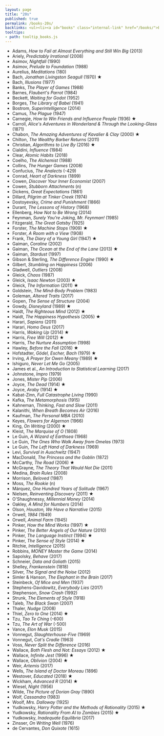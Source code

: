 ```yaml
---
layout: page
title: "20s"
published: true
permalink: /books-20s/
backlinks: <ul><li><a id="books" class="internal-link" href="/books/">Books</a></li></ul>
tooltips: 
- path: tooltip_books.js
---
```


* Adams, *How to Fail at Almost Everything and Still Win Big* (2013)
* Ariely, *Predictably Irrational* (2008)
* Asimov, *Nightfall* (1990)
* Asimov, *Prelude to Foundation* (1988)
* Aurelius, *Meditations* (180)
* Bach, *Jonathan Livingston Seagull* (1970) ★
* Bach, *Illusions* (1977)
* Banks, *The Player of Games* (1988)
* Barnes, *Flaubert's Parrot* (1984)
* Beckett, *Waiting for Godot* (1952)
* Borges, *The Library of Babel* (1941)
* Bostrom, *Superintelligence* (2014)
* Camus, *The Plague* (1947)
* Carnegie, *How to Win Friends and Influence People* (1936) ★
* Carroll, *Alice's Adventures in Wonderland & Through the Looking-Glass* (1871)
* Chabon, *The Amazing Adventures of Kavalier & Clay* (2000) ★
* Chilton, *The Wealthy Barber Returns* (2011)
* Christian, *Algorithms to Live By* (2016) ★
* Cialdini, *Influence* (1984)
* Clear, *Atomic Habits* (2018)
* Coelho, *The Alchemist* (1988)
* Collins, *The Hunger Games* (2008)
* Confucius, *The Analects* (-429)
* Conrad, *Heart of Darkness* (1899)
* Cowen, *Discover Your Inner Economist* (2007)
* Cowen, *Stubborn Attachments* (n)
* Dickens, *Great Expectations* (1861)
* Dillard, *Pilgrim at Tinker Creek* (1974)
* Dostoyevsky, *Crime and Punishment* (1866)
* Durant, *The Lessons of History* (1968)
* Ellenberg, *How Not to Be Wrong* (2014)
* Feynman, *Surely You're Joking, Mr. Feynman!* (1985)
* Fitzgerald, *The Great Gatsby* (1925)
* Forster, *The Machine Stops* (1909) ★
* Forster, *A Room with a View* (1908)
* Frank, *The Diary of a Young Girl* (1947) ★
* Gaiman, *Coraline* (2002)
* Gaiman, *The Ocean at the End of the Lane* (2013) ★
* Gaiman, *Stardust* (1997)
* Gibson & Sterling, *The Difference Engine* (1990) ★
* Gilbert, *Stumbling on Happiness* (2006)
* Gladwell, *Outliers* (2008)
* Gleick, *Chaos* (1987)
* Gleick, *Isaac Newton* (2003) ★
* Gleick, *The Information* (2011) ★
* Goldstein, *The Mind-Body Problem* (1983)
* Goleman, *Altered Traits* (2017)
* Gopen, *The Sense of Structure* (2004)
* Gowdy, *Disneyland* (1989) ★
* Haidt, *The Righteous Mind* (2012) ★
* Haidt, *The Happiness Hypothesis* (2005) ★
* Harari, *Sapiens* (2011)
* Harari, *Homo Deus* (2017)
* Harris, *Waking Up* (2014) ★
* Harris, *Free Will* (2012) ★
* Harris, *The Nurture Assumption* (1998)
* Hawley, *Before the Fall* (2016) ★
* Hofstadter, *Gödel, Escher, Bach* (1979) ★
* Irving, *A Prayer for Owen Meany* (1989) ★
* Ishiguro, *Never Let Me Go* (2005)
* James et al., *An Introduction to Statistical Learning* (2017)
* Johnstone, *Impro* (1979)
* Jones, *Mister Pip* (2006)
* Joyce, *The Dead* (1914) ★
* Joyce, *Araby* (1914) ★
* Kabat-Zinn, *Full Catastrophe Living* (1990)
* Kafka, *The Metamorphosis* (1915)
* Kahneman, *Thinking, Fast and Slow* (2011)
* Kalanithi, *When Breath Becomes Air* (2016)
* Kaufman, *The Personal MBA* (2010)
* Keyes, *Flowers for Algernon* (1966)
* King, *On Writing* (2000) ★
* Kleist, *The Marquise of O* (1808)
* Le Guin, *A Wizard of Earthsea* (1968)
* Le Guin, *The Ones Who Walk Away from Omelas* (1973)
* Le Guin, *The Left Hand of Darkness* (1969)
* Levi, *Survival in Auschwitz* (1947)
* MacDonald, *The Princess and the Goblin* (1872)
* McCarthy, *The Road* (2006) ★
* McGrayne, *The Theory That Would Not Die* (2011)
* Medina, *Brain Rules* (2008)
* Morrison, *Beloved* (1987)
* Moss, *The Rookie* (n)
* Márquez, *One Hundred Years of Solitude* (1967)
* Nielsen, *Reinventing Discovery* (2011) ★
* O'Shaughnessy, *Millennial Money* (2014)
* Oakley, *A Mind for Numbers* (2014)
* Olson, *Houston, We Have a Narrative* (2015)
* Orwell, *1984* (1949)
* Orwell, *Animal Farm* (1945)
* Pinker, *How the Mind Works* (1997) ★
* Pinker, *The Better Angels of Our Nature* (2010)
* Pinker, *The Language Instinct* (1994) ★
* Pinker, *The Sense of Style* (2014) ★
* Ritchie, *Intelligence* (2015)
* Robbins, *MONEY Master the Game* (2014)
* Sapolsky, *Behave* (2017)
* Schneier, *Data and Goliath* (2015)
* Shelley, *Frankenstein* (1818)
* Silver, *The Signal and the Noise* (2012)
* Simler & Hanson, *The Elephant in the Brain* (2017)
* Steinbeck, *Of Mice and Men* (1937)
* Stephens-Davidowitz, *Everybody Lies* (2017)
* Stephenson, *Snow Crash* (1992)
* Strunk, *The Elements of Style* (1918)
* Taleb, *The Black Swan* (2007)
* Thaler, *Nudge* (2008)
* Thiel, *Zero to One* (2014) ★
* Tzu, *Tao Te Ching* (-600)
* Tzu, *The Art of War* (-500)
* Vance, *Elon Musk* (2015)
* Vonnegut, *Slaughterhouse-Five* (1969)
* Vonnegut, *Cat's Cradle* (1963)
* Voss, *Never Split the Difference* (2016)
* Wallace, *Both Flesh and Not: Essays* (2012) ★
* Wallace, *Infinite Jest* (1996) ★
* Wallace, *Oblivion* (2004) ★
* Weir, *Artemis* (2017)
* Wells, *The Island of Doctor Moreau* (1896)
* Westover, *Educated* (2018) ★
* Wickham, *Advanced R* (2014) ★
* Wiesel, *Night* (1956)
* Wilde, *The Picture of Dorian Gray* (1890)
* Wolf, *Cassandra* (1983)
* Woolf, *Mrs. Dalloway* (1925)
* Yudkowsky, *Harry Potter and the Methods of Rationality* (2015) ★
* Yudkowsky, *Rationality From AI to Zombies* (2015) ★
* Yudkowsky, *Inadequate Equilibria* (2017)
* Zinsser, *On Writing Well* (1976)
* de Cervantes, *Don Quixote* (1615)
